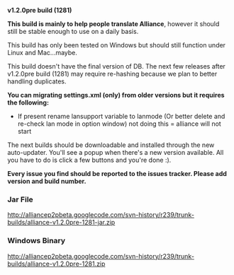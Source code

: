 **v1.2.0pre build (1281)**

**This build is mainly to help people translate Alliance**, however it should still be stable enough to use on a daily basis.

This build has only been tested on Windows but should still function under Linux and Mac...maybe.

This build doesn't have the final version of DB. The next few releases after v1.2.0pre build (1281) may require re-hashing because we plan to better handling duplicates.

**You can migrating settings.xml (only) from older versions but it requires the following:**

  * If present rename lansupport variable to lanmode (Or better delete and re-check lan mode in option window) not doing this = alliance will not start


The next builds should be downloadable and installed through the new auto-updater. You'll see a popup when there's a new version available. All you have to do is click a few buttons and you're done :).

**Every issue you find should be reported to the issues tracker. Please add version and build number.**

### Jar File ###
http://alliancep2pbeta.googlecode.com/svn-history/r239/trunk-builds/alliance-v1.2.0pre-1281-jar.zip

### Windows Binary ###
http://alliancep2pbeta.googlecode.com/svn-history/r239/trunk-builds/alliance-v1.2.0pre-1281.zip